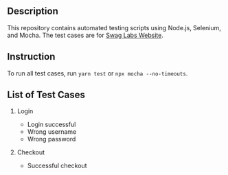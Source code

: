 ## Description
This repository contains automated testing scripts using Node.js, Selenium, and Mocha. The test cases are for [Swag Labs Website](https://www.saucedemo.com/checkout-complete.html).

## Instruction
To run all test cases, run `yarn test` or `npx mocha --no-timeouts`.


## List of Test Cases

1.	Login
	* Login successful
	* Wrong username
	* Wrong password

2. Checkout
	* Successful checkout
